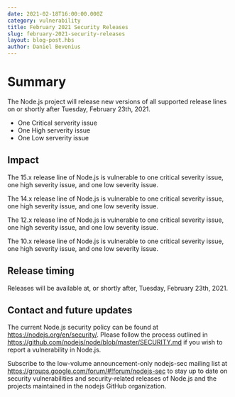 ```yaml
---
date: 2021-02-18T16:00:00.000Z
category: vulnerability
title: February 2021 Security Releases
slug: february-2021-security-releases
layout: blog-post.hbs
author: Daniel Bevenius
---
```


# Summary

The Node.js project will release new versions of all supported release lines on or shortly after Tuesday, February 23th, 2021.

* One Critical serverity issue
* One High serverity issue
* One Low serverity issue

## Impact

The 15.x release line of Node.js is vulnerable to one critical severity issue, one high severity issue, and one low severity issue.

The 14.x release line of Node.js is vulnerable to one critical severity issue, one high severity issue, and one low severity issue.

The 12.x release line of Node.js is vulnerable to one critical severity issue, one high severity issue, and one low severity issue.

The 10.x release line of Node.js is vulnerable to one critical severity issue, one high severity issue, and one low severity issue.

## Release timing

Releases will be available at, or shortly after, Tuesday, February 23th, 2021.

## Contact and future updates

The current Node.js security policy can be found at https://nodejs.org/en/security/. Please follow the process outlined in https://github.com/nodejs/node/blob/master/SECURITY.md if you wish to report a vulnerability in Node.js.

Subscribe to the low-volume announcement-only nodejs-sec mailing list at https://groups.google.com/forum/#!forum/nodejs-sec to stay up to date on security vulnerabilities and security-related releases of Node.js and the projects maintained in the nodejs GitHub organization.
